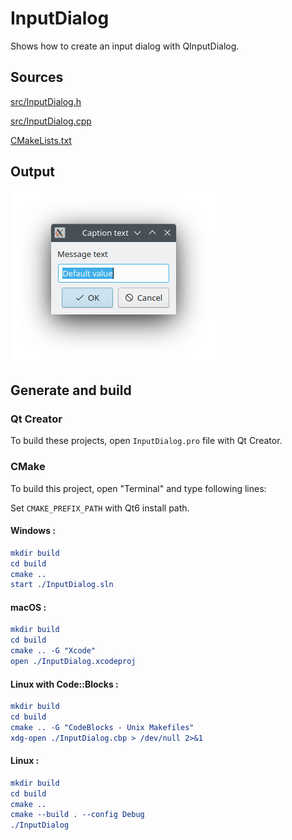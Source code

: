# InputDialog

Shows how to create an input dialog with QInputDialog.

## Sources

[src/InputDialog.h](src/InputDialog.h)

[src/InputDialog.cpp](src/InputDialog.cpp)

[CMakeLists.txt](CMakeLists.txt)

## Output

![Screenshot](../../../docs/Pictures/InputDialog.png)

## Generate and build

### Qt Creator

To build these projects, open `InputDialog.pro` file with Qt Creator.

### CMake

To build this project, open "Terminal" and type following lines:

Set `CMAKE_PREFIX_PATH` with Qt6 install path.

#### Windows :

``` cmake
mkdir build
cd build
cmake ..
start ./InputDialog.sln
```

#### macOS :

``` cmake
mkdir build
cd build
cmake .. -G "Xcode"
open ./InputDialog.xcodeproj
```

#### Linux with Code::Blocks :

``` cmake
mkdir build
cd build
cmake .. -G "CodeBlocks - Unix Makefiles"
xdg-open ./InputDialog.cbp > /dev/null 2>&1
```

#### Linux :

``` cmake
mkdir build
cd build
cmake .. 
cmake --build . --config Debug
./InputDialog
```
